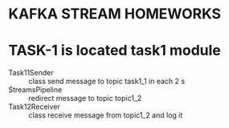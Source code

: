 # KAFKA STREAM HOMEWORKS

# TASK-1 is located task1 module

<dl>
    <dt>Task11Sender</dt>
    <dd> class send message to topic task1_1 in each 2 s  </dd>
<dt>StreamsPipeline</dt>
    <dd> redirect message to topic topic1_2 </dd>

<dt>Task12Receiver</dt>
    <dd> class receive message from topic1_2 and log it  </dd>
</dl>